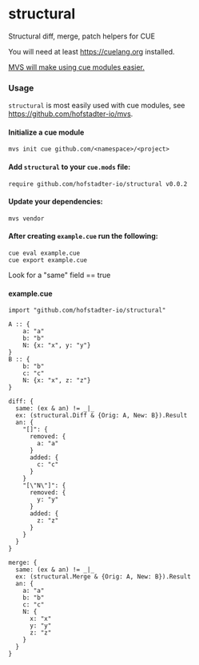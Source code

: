 # structural

Structural diff, merge, patch helpers for CUE

You will need at least https://cuelang.org installed.

[MVS will make using cue modules easier.](https://github.com/hofstadter-io/mvs)

### Usage

`structural` is most easily used with cue modules,
see https://github.com/hofstadter-io/mvs.

#### Initialize a cue module

```
mvs init cue github.com/<namespace>/<project>
```

#### Add `structural` to your `cue.mods` file:

```
require github.com/hofstadter-io/structural v0.0.2
```

#### Update your dependencies:

```
mvs vendor
```

#### After creating `example.cue` run the following:

```
cue eval example.cue
cue export example.cue
```

Look for a "same" field == true


#### example.cue

```
import "github.com/hofstadter-io/structural"

A :: {
	a: "a"
	b: "b"
	N: {x: "x", y: "y"}
}
B :: {
	b: "b"
	c: "c"
	N: {x: "x", z: "z"}
}

diff: {
  same: (ex & an) != _|_
  ex: (structural.Diff & {Orig: A, New: B}).Result
  an: {
    "[]": {
      removed: {
        a: "a"
      }
      added: {
        c: "c"
      }
    }
    "[\"N\"]": {
      removed: {
        y: "y"
      }
      added: {
        z: "z"
      }
    }
  }
}

merge: {
  same: (ex & an) != _|_
  ex: (structural.Merge & {Orig: A, New: B}).Result
  an: {
    a: "a"
    b: "b"
    c: "c"
    N: {
      x: "x"
      y: "y"
      z: "z"
    }
  }
}
```

